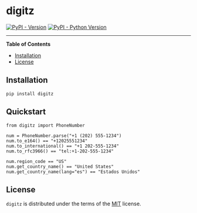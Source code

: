# digitz

[![PyPI - Version](https://img.shields.io/pypi/v/digitz.svg)](https://pypi.org/project/digitz)
[![PyPI - Python Version](https://img.shields.io/pypi/pyversions/digitz.svg)](https://pypi.org/project/digitz)

-----

**Table of Contents**

- [Installation](#installation)
- [License](#license)

## Installation

```console
pip install digitz
```

## Quickstart
```
from digitz import PhoneNumber

num = PhoneNumber.parse("+1 (202) 555-1234")
num.to_e164() == "+12025551234"
num.to_international() == "+1 202-555-1234"
num.to_rfc3966() == "tel:+1-202-555-1234"

num.region_code == "US"
num.get_country_name() == "United States"
num.get_country_name(lang="es") == "Estados Unidos"

```

## License

`digitz` is distributed under the terms of the [MIT](https://spdx.org/licenses/MIT.html) license.
